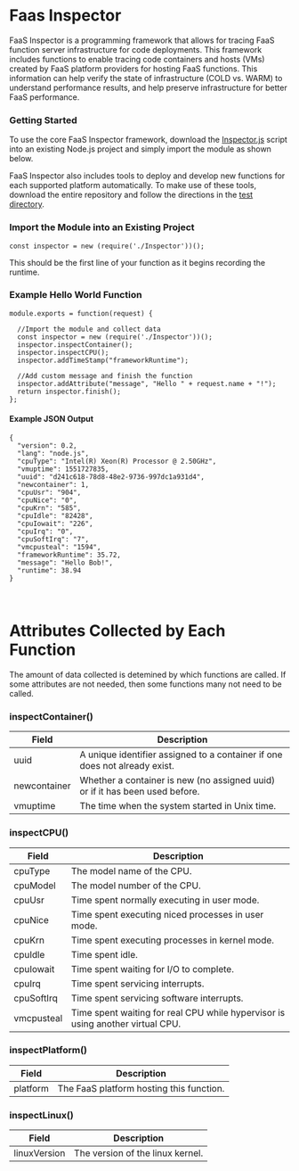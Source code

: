 # Faas InspectorFaaS Inspector is a programming framework that allows for tracing FaaS function server infrastructure for code deployments. This framework includes functions to enable tracing code containers and hosts (VMs) created by FaaS platform providers for hosting FaaS functions. This information can help verify the state of infrastructure (COLD vs. WARM) to understand performance results, and help preserve infrastructure for better FaaS performance.### Getting StartedTo use the core FaaS Inspector framework, download the [Inspector.js](./src/Inspector.js) script into an existing Node.js project and simply import the module as shown below.

FaaS Inspector also includes tools to deploy and develop new functions for each supported platform automatically. To make use of these tools, download the entire repository and follow the directions in the [test directory](./test). ### Import the Module into an Existing Project```const inspector = new (require('./Inspector'))();```This should be the first line of your function as it begins recording the runtime.### Example Hello World Function

```
module.exports = function(request) {
  
  //Import the module and collect data
  const inspector = new (require('./Inspector'))();
  inspector.inspectContainer();
  inspector.inspectCPU();
  inspector.addTimeStamp("frameworkRuntime");

  //Add custom message and finish the function
  inspector.addAttribute("message", "Hello " + request.name + "!");
  return inspector.finish();
};
```

#### Example JSON Output

```
{
  "version": 0.2,
  "lang": "node.js",
  "cpuType": "Intel(R) Xeon(R) Processor @ 2.50GHz",
  "vmuptime": 1551727835,
  "uuid": "d241c618-78d8-48e2-9736-997dc1a931d4",
  "newcontainer": 1,
  "cpuUsr": "904",
  "cpuNice": "0",
  "cpuKrn": "585",
  "cpuIdle": "82428",
  "cpuIowait": "226",
  "cpuIrq": "0",
  "cpuSoftIrq": "7",
  "vmcpusteal": "1594",
  "frameworkRuntime": 35.72,
  "message": "Hello Bob!",
  "runtime": 38.94
}
```
&nbsp;

# Attributes Collected by Each Function

The amount of data collected is detemined by which functions are called. If some attributes are not needed, then some functions many not need to be called.

### inspectContainer()| **Field** | **Description** || --------- | --------------- |
| uuid | A unique identifier assigned to a container if one does not already exist. |
| newcontainer | Whether a container is new (no assigned uuid) or if it has been used before. || vmuptime | The time when the system started in Unix time.|
### inspectCPU()

| **Field** | **Description** |
| --------- | --------------- |
| cpuType | The model name of the CPU. |
| cpuModel | The model number of the CPU. |
| cpuUsr | Time spent normally executing in user mode. |
| cpuNice | Time spent executing niced processes in user mode. |
| cpuKrn | Time spent executing processes in kernel mode. |
| cpuIdle | Time spent idle. |
| cpuIowait | Time spent waiting for I/O to complete. |
| cpuIrq | Time spent servicing interrupts. |
| cpuSoftIrq | Time spent servicing software interrupts. |
| vmcpusteal | Time spent waiting for real CPU while hypervisor is using another virtual CPU. |
### inspectPlatform()

| **Field** | **Description** |
| --------- | --------------- |
| platform | The FaaS platform hosting this function. |

### inspectLinux()

| **Field** | **Description** |
| --------- | --------------- |
| linuxVersion | The version of the linux kernel. |

&nbsp;